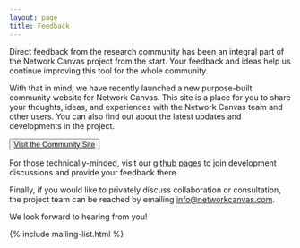 ```yaml
---
layout: page
title: Feedback
---
```


Direct feedback from the research community has been an integral part of the Network Canvas project from the start. Your feedback and ideas help us continue improving this tool for the whole community.

With that in mind, we have recently launched a new purpose-built community website for Network Canvas. This site is a place for you to share your thoughts, ideas, and experiences with the Network Canvas
team and other users. You can also find out about the latest updates and developments in the project.

<Button>
  <a href="https://community.networkcanvas.com">Visit the Community Site</a>
</Button>

For those technically-minded, visit our [github pages](https://github.com/complexdatacollective/) to join development discussions and provide your feedback there.

Finally, if you would like to privately discuss collaboration or consultation, the project team can be reached by emailing [info@networkcanvas.com](mailto:info@networkcanvas.com).

We look forward to hearing from you!

{% include mailing-list.html %}
